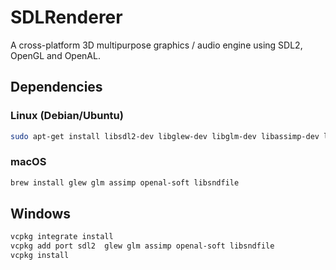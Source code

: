 # SDLRenderer

A cross-platform 3D multipurpose graphics / audio engine using SDL2, OpenGL and OpenAL.

## Dependencies

### Linux (Debian/Ubuntu)

```bash
sudo apt-get install libsdl2-dev libglew-dev libglm-dev libassimp-dev libopenal-dev libsndfile1-dev
```

### macOS

```bash
brew install glew glm assimp openal-soft libsndfile
```

## Windows

```powershell
vcpkg integrate install
vcpkg add port sdl2  glew glm assimp openal-soft libsndfile
vcpkg install
```
